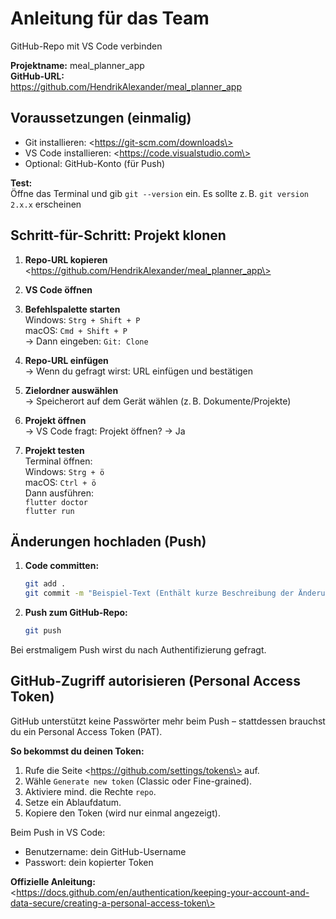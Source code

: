 # Anleitung für das Team
GitHub-Repo mit VS Code verbinden

**Projektname:** meal_planner_app  
**GitHub-URL:**  
https://github.com/HendrikAlexander/meal_planner_app

## Voraussetzungen (einmalig)
- Git installieren: \<https://git-scm.com/downloads\>
- VS Code installieren: \<https://code.visualstudio.com\>
- Optional: GitHub-Konto (für Push)

**Test:**  
Öffne das Terminal und gib `git --version` ein. Es sollte z. B. `git version 2.x.x` erscheinen

## Schritt-für-Schritt: Projekt klonen

1. **Repo-URL kopieren**  
   \<https://github.com/HendrikAlexander/meal_planner_app\>

2. **VS Code öffnen**

3. **Befehlspalette starten**  
   Windows: `Strg + Shift + P`  
   macOS: `Cmd + Shift + P`  
   -> Dann eingeben: `Git: Clone`

4. **Repo-URL einfügen**  
   -> Wenn du gefragt wirst: URL einfügen und bestätigen

5. **Zielordner auswählen**  
   -> Speicherort auf dem Gerät wählen (z. B. Dokumente/Projekte)

6. **Projekt öffnen**  
   -> VS Code fragt: Projekt öffnen? -> Ja

7. **Projekt testen**  
   Terminal öffnen:  
   Windows: `Strg + ö`  
   macOS: `Ctrl + ö`  
   Dann ausführen:  
   `flutter doctor`  
   `flutter run`

## Änderungen hochladen (Push)

1. **Code committen:**  
   ```bash
   git add .
   git commit -m "Beispiel-Text (Enthält kurze Beschreibung der Änderung)"
2. **Push zum GitHub-Repo:**
    ```bash
    git push
Bei erstmaligem Push wirst du nach Authentifizierung gefragt.

   ## GitHub-Zugriff autorisieren (Personal Access Token)

GitHub unterstützt keine Passwörter mehr beim Push – stattdessen brauchst du ein Personal Access Token (PAT).

**So bekommst du deinen Token:**
1. Rufe die Seite \<https://github.com/settings/tokens\> auf.
2. Wähle `Generate new token` (Classic oder Fine-grained).
3. Aktiviere mind. die Rechte `repo`.
4. Setze ein Ablaufdatum.
5. Kopiere den Token (wird nur einmal angezeigt).

Beim Push in VS Code:
- Benutzername: dein GitHub-Username
- Passwort: dein kopierter Token

**Offizielle Anleitung:**  
\<https://docs.github.com/en/authentication/keeping-your-account-and-data-secure/creating-a-personal-access-token\>
